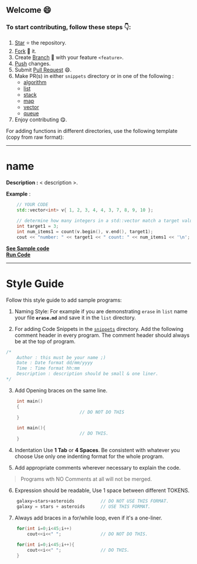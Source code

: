 
## Welcome :smile:
### To start contributing, follow these steps :point_down::

1. [Star](https://help.github.com/en/articles/about-stars) :star: the repository.
2. [Fork](https://help.github.com/en/articles/fork-a-repo) :fork_and_knife: it.
3. Create [Branch](https://help.github.com/en/articles/about-branches) :herb: with your feature `<feature>`.
4. [Push](https://help.github.com/en/articles/pushing-to-a-remote) changes.
5. Submit [Pull Request](https://help.github.com/en/articles/about-pull-requests) :smile:.
6. Make PR(s) in either `snippets` directory or in one of the following :
   - [algorithm](https://github.com/Bhupesh-V/30-seconds-of-cpp/tree/master/algorithm)
   - [list](https://github.com/Bhupesh-V/30-seconds-of-cpp/tree/master/list)
   - [stack](https://github.com/Bhupesh-V/30-seconds-of-cpp/tree/master/stack)
   - [map](https://github.com/Bhupesh-V/30-seconds-of-cpp/tree/master/map)
   - [vector](https://github.com/Bhupesh-V/30-seconds-of-cpp/tree/master/vector)
   - [queue](https://github.com/Bhupesh-V/30-seconds-of-cpp/tree/master/queue)
7. Enjoy contributing :yum:.

For adding functions in different directories, use the following template (copy from raw format): 


---
# name

**Description :**  < description >.
  
**Example** :

```cpp
    // YOUR CODE
    std::vector<int> v{ 1, 2, 3, 4, 4, 3, 7, 8, 9, 10 };
 
    // determine how many integers in a std::vector match a target value.
    int target1 = 3;
    int num_items1 = count(v.begin(), v.end(), target1);
    cout << "number: " << target1 << " count: " << num_items1 << '\n';
```
**[See Sample code](snippets/vector/example.cpp)**<br>
**[Run Code](https://rextester.com/ABC)**

---

# Style Guide
Follow this style guide to add sample programs:

1. Naming Style: 
   For example if you are demonstrating `erase` in `list` name your file **`erase.md`** and save it in the `list` directory.

2. For adding Code Snippets in the [`snippets`](https://github.com/Bhupesh-V/30-Seconds-of-cpp/snippets/) directory.
   Add the following comment header in every program. The comment header should always be at the top of program.
```cpp
/*
    Author : this must be your name ;)
    Date : Date format dd/mm/yyyy
    Time : Time format hh:mm
    Description : description should be small & one liner.
*/
```
 

3. Add Opening braces on the same line.
```cpp
    int main()
    {
                            // DO NOT DO THIS    
    }

    int main(){
                            // DO THIS.
    }
```
4. Indentation
    Use **1 Tab** or **4 Spaces**. Be consistent with whatever you choose
    Use only one indenting format for the whole program.

5. Add appropriate comments wherever necessary to explain the code.
> Programs wth NO Comments at all will not be merged.

6. Expression should be readable, Use 1 space between different TOKENS.
```cpp 
    galaxy=stars+asteroids          // DO NOT USE THIS FORMAT.
    galaxy = stars + asteroids      // USE THIS FORMAT.
```
7. Always add braces in a for/while loop, even if it's a one-liner.
```cpp    
    for(int i=0;i<45;i++)
        cout<<i<<" ";               // DO NOT DO THIS.
    
    for(int i=0;i<45;i++){
        cout<<i<<" ";               // DO THIS.
    }
```


